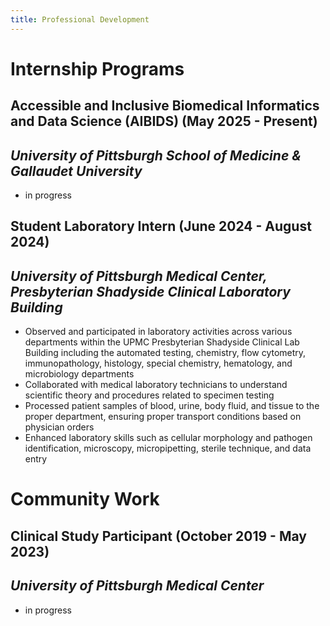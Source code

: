 ```yaml
---
title: Professional Development
---
```


# **Internship Programs**
## Accessible and Inclusive Biomedical Informatics and Data Science (AIBIDS) (May 2025 - Present)
## *University of Pittsburgh School of Medicine & Gallaudet University*
- in progress

## Student Laboratory Intern (June 2024 - August 2024)
## *University of Pittsburgh Medical Center, Presbyterian Shadyside Clinical Laboratory Building*
- Observed and participated in laboratory activities across various departments within the UPMC Presbyterian Shadyside Clinical Lab Building including the automated testing, chemistry, flow cytometry, immunopathology, histology, special chemistry, hematology, and microbiology departments
- Collaborated with medical laboratory technicians to understand scientific theory and procedures related to specimen testing
- Processed patient samples of blood, urine, body fluid, and tissue to the proper department, ensuring proper transport conditions based on physician orders 
- Enhanced laboratory skills such as cellular morphology and pathogen identification, microscopy, micropipetting, sterile technique, and data entry

# **Community Work**
## Clinical Study Participant (October 2019 - May 2023)
## *University of Pittsburgh Medical Center*
- in progress

